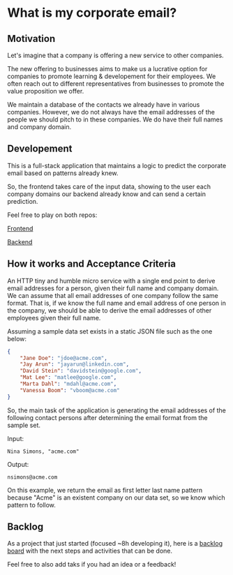 # What is my corporate email?

## Motivation

Let's imagine that a company is offering a new service to other companies.

The new offering to businesses aims to make us a lucrative option for companies to promote learning & developement for their employees. We often reach out to different representatives from businesses to promote the value proposition we offer.

We maintain a database of the contacts we already have in various companies. However, we do not always have the email addresses of the people we should pitch to in these companies. We do have their full names and company domain.

## Developement

This is a full-stack application that maintains a logic to predict the corporate email based on patterns already knew.

So, the frontend takes care of the input data, showing to the user each company domains our backend already know and can send a certain prediction.

Feel free to play on both repos:

[Frontend](frontend/README.md)

[Backend](backend/README.md)

## How it works and Acceptance Criteria

An HTTP tiny and humble micro service with a single end point to derive email addresses for a person, given their full name and company domain. We can assume that all email addresses of one company follow the same format. That is, if we know the full name and email address of one person in the company, we should be able to derive the email addresses of other employees given their full name.

Assuming a sample data set exists in a static JSON file such as the one below:
```json
{
    "Jane Doe": "jdoe@acme.com",
    "Jay Arun": "jayarun@linkedin.com", 
    "David Stein": "davidstein@google.com", 
    "Mat Lee": "matlee@google.com", 
    "Marta Dahl": "mdahl@acme.com", 
    "Vanessa Boom": "vboom@acme.com"
}
```
So, the main task of the application is generating the email addresses of the following contact persons after determining the email format from the sample set.

Input:
```
Nina Simons, "acme.com"
```

Output:
```
nsimons@acme.com
```

On this example, we return the email as first letter last name pattern because "Acme" is an existent company on our data set, so we know which pattern to follow.



## Backlog

As a project that just started (focused ~8h developing it), here is a [backlog board](https://github.com/users/joseliacosta/projects/1/views/1) with the next steps and activities that can be done.

Feel free to also add taks if you had an idea or a feedback!
